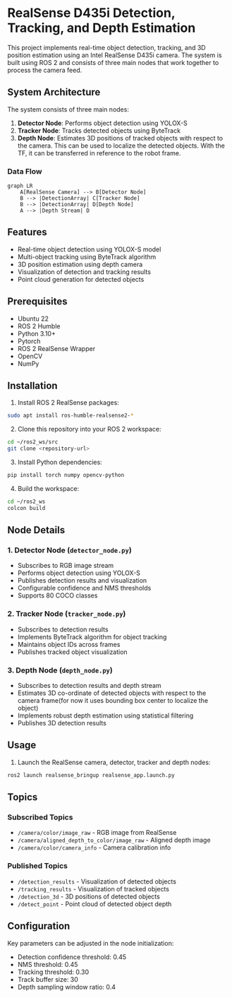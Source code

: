 # RealSense D435i Detection, Tracking, and Depth Estimation

This project implements real-time object detection, tracking, and 3D position estimation using an Intel RealSense D435i camera. The system is built using ROS 2 and consists of three main nodes that work together to process the camera feed.

## System Architecture

The system consists of three main nodes:

1. **Detector Node**: Performs object detection using YOLOX-S
2. **Tracker Node**: Tracks detected objects using ByteTrack
3. **Depth Node**: Estimates 3D positions of tracked objects with respect to the camera. This can be used to localize the detected objects. With the TF, it can be transferred in reference to the robot frame. 

### Data Flow

```mermaid
graph LR
    A[RealSense Camera] --> B[Detector Node]
    B --> |DetectionArray| C[Tracker Node]
    B --> |DetectionArray| D[Depth Node]
    A --> |Depth Stream| D
```

## Features

- Real-time object detection using YOLOX-S model
- Multi-object tracking using ByteTrack algorithm
- 3D position estimation using depth camera
- Visualization of detection and tracking results
- Point cloud generation for detected objects

## Prerequisites

- Ubuntu 22
- ROS 2 Humble
- Python 3.10+
- Pytorch
- ROS 2 RealSense Wrapper
- OpenCV
- NumPy

## Installation

1. Install ROS 2 RealSense packages:

```bash
sudo apt install ros-humble-realsense2-*

```

2. Clone this repository into your ROS 2 workspace:

```bash
cd ~/ros2_ws/src
git clone <repository-url>
```

3. Install Python dependencies:

```bash
pip install torch numpy opencv-python
```

4. Build the workspace:

```bash
cd ~/ros2_ws
colcon build
```

## Node Details

### 1. Detector Node (`detector_node.py`)

- Subscribes to RGB image stream
- Performs object detection using YOLOX-S
- Publishes detection results and visualization
- Configurable confidence and NMS thresholds
- Supports 80 COCO classes

### 2. Tracker Node (`tracker_node.py`)

- Subscribes to detection results
- Implements ByteTrack algorithm for object tracking
- Maintains object IDs across frames
- Publishes tracked object visualization

### 3. Depth Node (`depth_node.py`)

- Subscribes to detection results and depth stream
- Estimates 3D co-ordinate of detected objects  with respect to the camera frame(for now it uses bounding box center to localize the object)
- Implements robust depth estimation using statistical filtering
- Publishes 3D detection results

## Usage

1. Launch the RealSense camera, detector, tracker and depth nodes:

```bash
ros2 launch realsense_bringup realsense_app.launch.py
```

## Topics

### Subscribed Topics

- `/camera/color/image_raw` - RGB image from RealSense
- `/camera/aligned_depth_to_color/image_raw` - Aligned depth image
- `/camera/color/camera_info` - Camera calibration info

### Published Topics

- `/detection_results` - Visualization of detected objects
- `/tracking_results` - Visualization of tracked objects
- `/detection_3d` - 3D positions of detected objects
- `/detect_point` - Point cloud of detected object depth

## Configuration

Key parameters can be adjusted in the node initialization:

- Detection confidence threshold: 0.45
- NMS threshold: 0.45
- Tracking threshold: 0.30
- Track buffer size: 30
- Depth sampling window ratio: 0.4
